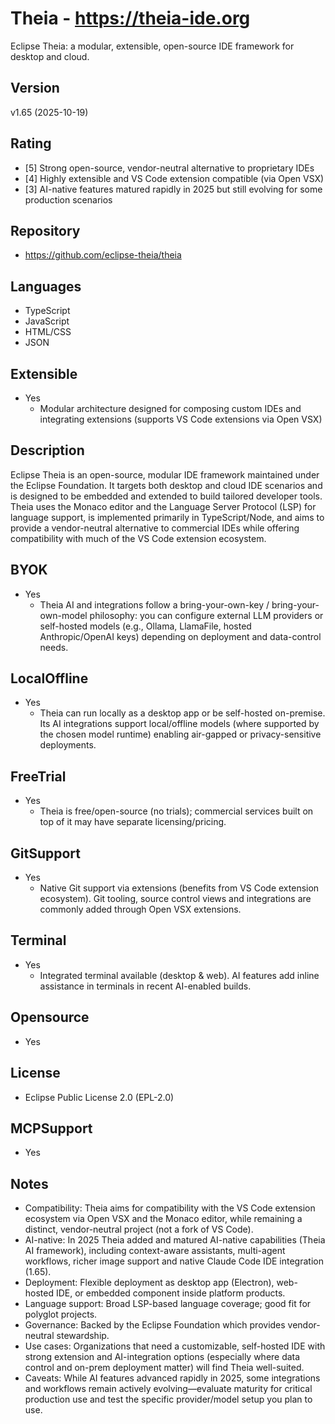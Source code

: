 # Theia - https://theia-ide.org
Eclipse Theia: a modular, extensible, open-source IDE framework for desktop and cloud.

## Version
v1.65 (2025-10-19)

## Rating
- [5] Strong open-source, vendor-neutral alternative to proprietary IDEs
- [4] Highly extensible and VS Code extension compatible (via Open VSX)
- [3] AI-native features matured rapidly in 2025 but still evolving for some production scenarios

## Repository
- https://github.com/eclipse-theia/theia

## Languages
- TypeScript
- JavaScript
- HTML/CSS
- JSON

## Extensible
- Yes
  - Modular architecture designed for composing custom IDEs and integrating extensions (supports VS Code extensions via Open VSX)

## Description
Eclipse Theia is an open-source, modular IDE framework maintained under the Eclipse Foundation. It targets both desktop and cloud IDE scenarios and is designed to be embedded and extended to build tailored developer tools. Theia uses the Monaco editor and the Language Server Protocol (LSP) for language support, is implemented primarily in TypeScript/Node, and aims to provide a vendor-neutral alternative to commercial IDEs while offering compatibility with much of the VS Code extension ecosystem.

## BYOK
- Yes
  - Theia AI and integrations follow a bring-your-own-key / bring-your-own-model philosophy: you can configure external LLM providers or self-hosted models (e.g., Ollama, LlamaFile, hosted Anthropic/OpenAI keys) depending on deployment and data-control needs.

## LocalOffline
- Yes
  - Theia can run locally as a desktop app or be self-hosted on-premise. Its AI integrations support local/offline models (where supported by the chosen model runtime) enabling air-gapped or privacy-sensitive deployments.

## FreeTrial
- Yes
  - Theia is free/open-source (no trials); commercial services built on top of it may have separate licensing/pricing.

## GitSupport
- Yes
  - Native Git support via extensions (benefits from VS Code extension ecosystem). Git tooling, source control views and integrations are commonly added through Open VSX extensions.

## Terminal
- Yes
  - Integrated terminal available (desktop & web). AI features add inline assistance in terminals in recent AI-enabled builds.

## Opensource
- Yes

## License
- Eclipse Public License 2.0 (EPL-2.0)

## MCPSupport
- Yes

## Notes
- Compatibility: Theia aims for compatibility with the VS Code extension ecosystem via Open VSX and the Monaco editor, while remaining a distinct, vendor-neutral project (not a fork of VS Code).
- AI-native: In 2025 Theia added and matured AI-native capabilities (Theia AI framework), including context-aware assistants, multi-agent workflows, richer image support and native Claude Code IDE integration (1.65).
- Deployment: Flexible deployment as desktop app (Electron), web-hosted IDE, or embedded component inside platform products.
- Language support: Broad LSP-based language coverage; good fit for polyglot projects.
- Governance: Backed by the Eclipse Foundation which provides vendor-neutral stewardship.
- Use cases: Organizations that need a customizable, self-hosted IDE with strong extension and AI-integration options (especially where data control and on-prem deployment matter) will find Theia well-suited.
- Caveats: While AI features advanced rapidly in 2025, some integrations and workflows remain actively evolving—evaluate maturity for critical production use and test the specific provider/model setup you plan to use.
